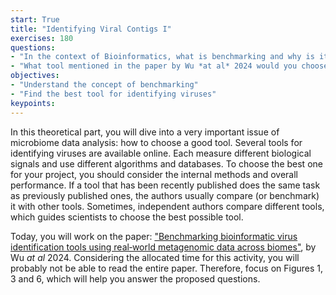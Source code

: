 ```yaml
---
start: True
title: "Identifying Viral Contigs I"
exercises: 180
questions:
- "In the context of Bioinformatics, what is benchmarking and why is it important?"
- "What tool mentioned in the paper by Wu *at al* 2024 would you choose to indentify viruses and why?"
objectives:
- "Understand the concept of benchmarking"
- "Find the best tool for identifying viruses"
keypoints:
---
```


In this theoretical part, you will dive into a very important issue of microbiome data analysis: how to choose a good tool. Several tools for identifying 
viruses are available online. Each measure different biological signals and use different algorithms and databases. To choose the best one for your project,
you should consider the internal methods and overall performance. If a tool that has been recently published does the same task as previously published
ones, the authors usually compare (or benchmark) it with other tools. Sometimes, independent authors compare different tools, which guides scientists to
choose the best possible tool.   

Today, you will work on the paper: ["Benchmarking bioinformatic virus identification tools using real‐world metagenomic data across biomes"](https://genomebiology.biomedcentral.com/articles/10.1186/s13059-024-03236-4), 
by Wu *at al* 2024. Considering the allocated time for this activity, you will probably not be able to read the entire paper. Therefore, focus on Figures 1, 3 and 6, which will help you answer the proposed questions. 
